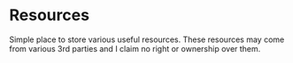 # Resources
Simple place to store various useful resources. These resources may come from various 3rd parties and I claim no right or ownership over them.
